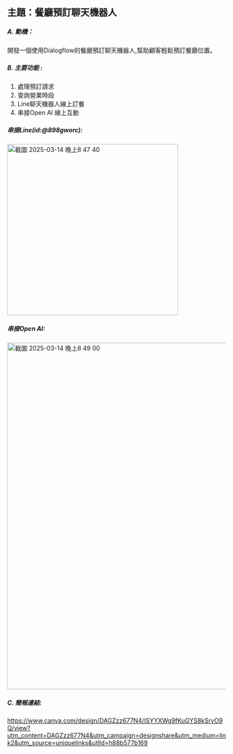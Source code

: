 ## 主題：餐廳預訂聊天機器人

##### A. 動機：
開發一個使用Dialogflow的餐廳預訂聊天機器人,幫助顧客輕鬆預訂餐廳位置。 

##### B. 主要功能 : 
1. 處理預訂請求
2. 查詢營業時段 
3. Line聊天機器人線上訂餐
4. 串接Open AI 線上互動

##### 串接Line(id:@898gworc):
<img width="393" alt="截圖 2025-03-14 晚上8 47 40" src="https://github.com/user-attachments/assets/7a22b685-0f02-4a29-a51d-8d5a1e5f8182" />

##### 串接Open AI:
<img width="796" alt="截圖 2025-03-14 晚上8 49 00" src="https://github.com/user-attachments/assets/c4975ce7-94a8-401d-b308-63c99a743169" />

##### C. 簡報連結:
https://www.canva.com/design/DAGZzz677N4/ISYYXWg9fKuGYS8kSrvO9Q/view?utm_content=DAGZzz677N4&utm_campaign=designshare&utm_medium=link2&utm_source=uniquelinks&utlId=h88b577b169




